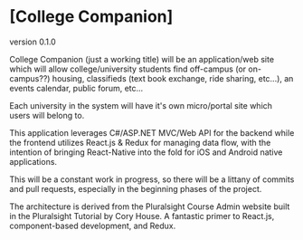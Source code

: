 # [College Companion]

version 0.1.0

College Companion (just a working title) will be an application/web site which will allow college/university students find off-campus (or on-campus??) housing, classifieds (text book exchange, ride sharing, etc...), an events calendar, public forum, etc...

Each university in the system will have it's own micro/portal site which users will belong to.

This application leverages C#/ASP.NET MVC/Web API for the backend while the frontend utilizes React.js & Redux for managing data flow, with the intention of bringing React-Native into the fold for iOS and Android native applications.

This will be a constant work in progress, so there will be a littany of commits and pull requests, especially in the beginning phases of the project.

The architecture is derived from the Pluralsight Course Admin website built in the Pluralsight Tutorial by Cory House. A fantastic primer to React.js, component-based development, and Redux.